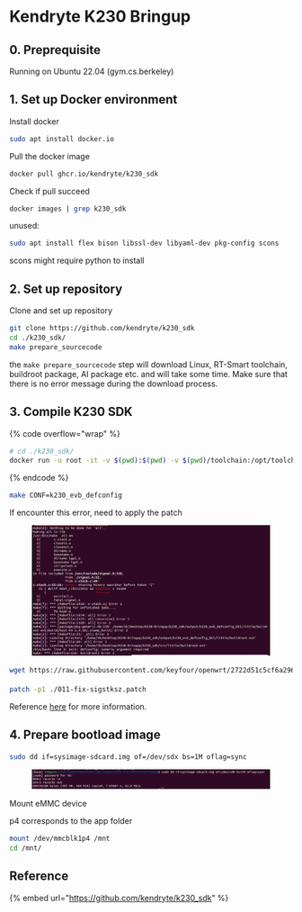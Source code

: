 # Kendryte K230 Bringup

## 0. Preprequisite

Running on Ubuntu 22.04 (gym.cs.berkeley)



## 1. Set up Docker environment

Install docker

```bash
sudo apt install docker.io
```



Pull the docker image

```bash
docker pull ghcr.io/kendryte/k230_sdk
```



Check if pull succeed

```bash
docker images | grep k230_sdk
```



unused:

```bash
sudo apt install flex bison libssl-dev libyaml-dev pkg-config scons
```

scons might require python to install



## 2. Set up repository

Clone and set up repository

```bash
git clone https://github.com/kendryte/k230_sdk
cd ./k230_sdk/
make prepare_sourcecode
```

the `make prepare_sourcecode` step will download Linux, RT-Smart toolchain, buildroot package, AI package etc. and will take some time. Make sure that there is no error message during the download process.



## 3. Compile K230 SDK

{% code overflow="wrap" %}
```bash
# cd ./k230_sdk/
docker run -u root -it -v $(pwd):$(pwd) -v $(pwd)/toolchain:/opt/toolchain -w $(pwd) ghcr.io/kendryte/k230_sdk /bin/bash
```
{% endcode %}



```bash
make CONF=k230_evb_defconfig
```



If encounter this error, need to apply the patch

<figure><img src="../../.gitbook/assets/image (186).png" alt=""><figcaption></figcaption></figure>

```bash
wget https://raw.githubusercontent.com/keyfour/openwrt/2722d51c5cf6a296b8ecf7ae09e46690403a6c3d/tools/m4/patches/011-fix-sigstksz.patch

patch -p1 ./011-fix-sigstksz.patch
```

Reference [here](https://github.com/openwrt/openwrt/issues/9055) for more information.





## 4. Prepare bootload image

```bash
sudo dd if=sysimage-sdcard.img of=/dev/sdx bs=1M oflag=sync
```

<figure><img src="../../.gitbook/assets/image.png" alt=""><figcaption></figcaption></figure>







Mount eMMC device

p4 corresponds to the app folder



```bash
mount /dev/mmcblk1p4 /mnt
cd /mnt/

```







## Reference

{% embed url="https://github.com/kendryte/k230_sdk" %}
